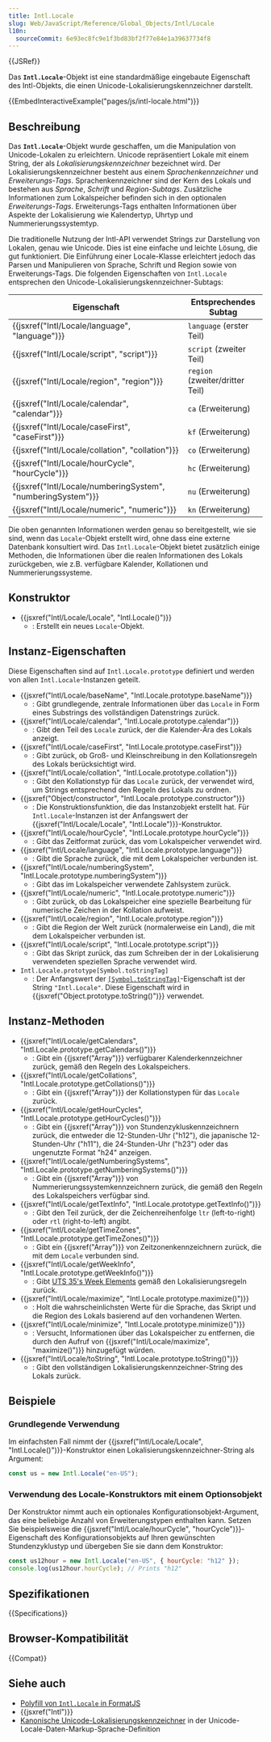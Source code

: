 ```yaml
---
title: Intl.Locale
slug: Web/JavaScript/Reference/Global_Objects/Intl/Locale
l10n:
  sourceCommit: 6e93ec8fc9e1f3bd83bf2f77e84e1a39637734f8
---
```


{{JSRef}}

Das **`Intl.Locale`**-Objekt ist eine standardmäßige eingebaute Eigenschaft des Intl-Objekts, die einen Unicode-Lokalisierungskennzeichner darstellt.

{{EmbedInteractiveExample("pages/js/intl-locale.html")}}

## Beschreibung

Das **`Intl.Locale`**-Objekt wurde geschaffen, um die Manipulation von Unicode-Lokalen zu erleichtern. Unicode repräsentiert Lokale mit einem String, der als _Lokalisierungskennzeichner_ bezeichnet wird. Der Lokalisierungskennzeichner besteht aus einem _Sprachenkennzeichner_ und _Erweiterungs-Tags_. Sprachenkennzeichner sind der Kern des Lokals und bestehen aus _Sprache_, _Schrift_ und _Region-Subtags_. Zusätzliche Informationen zum Lokalspeicher befinden sich in den optionalen _Erweiterungs-Tags_. Erweiterungs-Tags enthalten Informationen über Aspekte der Lokalisierung wie Kalendertyp, Uhrtyp und Nummerierungssystemtyp.

Die traditionelle Nutzung der Intl-API verwendet Strings zur Darstellung von Lokalen, genau wie Unicode. Dies ist eine einfache und leichte Lösung, die gut funktioniert. Die Einführung einer Locale-Klasse erleichtert jedoch das Parsen und Manipulieren von Sprache, Schrift und Region sowie von Erweiterungs-Tags. Die folgenden Eigenschaften von `Intl.Locale` entsprechen den Unicode-Lokalisierungskennzeichner-Subtags:

| Eigenschaft                                                  | Entsprechendes Subtag           |
| ------------------------------------------------------------ | ------------------------------- |
| {{jsxref("Intl/Locale/language", "language")}}               | `language` (erster Teil)        |
| {{jsxref("Intl/Locale/script", "script")}}                   | `script` (zweiter Teil)         |
| {{jsxref("Intl/Locale/region", "region")}}                   | `region` (zweiter/dritter Teil) |
| {{jsxref("Intl/Locale/calendar", "calendar")}}               | `ca` (Erweiterung)              |
| {{jsxref("Intl/Locale/caseFirst", "caseFirst")}}             | `kf` (Erweiterung)              |
| {{jsxref("Intl/Locale/collation", "collation")}}             | `co` (Erweiterung)              |
| {{jsxref("Intl/Locale/hourCycle", "hourCycle")}}             | `hc` (Erweiterung)              |
| {{jsxref("Intl/Locale/numberingSystem", "numberingSystem")}} | `nu` (Erweiterung)              |
| {{jsxref("Intl/Locale/numeric", "numeric")}}                 | `kn` (Erweiterung)              |

Die oben genannten Informationen werden genau so bereitgestellt, wie sie sind, wenn das `Locale`-Objekt erstellt wird, ohne dass eine externe Datenbank konsultiert wird. Das `Intl.Locale`-Objekt bietet zusätzlich einige Methoden, die Informationen über die realen Informationen des Lokals zurückgeben, wie z.B. verfügbare Kalender, Kollationen und Nummerierungssysteme.

## Konstruktor

- {{jsxref("Intl/Locale/Locale", "Intl.Locale()")}}
  - : Erstellt ein neues `Locale`-Objekt.

## Instanz-Eigenschaften

Diese Eigenschaften sind auf `Intl.Locale.prototype` definiert und werden von allen `Intl.Locale`-Instanzen geteilt.

- {{jsxref("Intl/Locale/baseName", "Intl.Locale.prototype.baseName")}}
  - : Gibt grundlegende, zentrale Informationen über das `Locale` in Form eines Substrings des vollständigen Datenstrings zurück.
- {{jsxref("Intl/Locale/calendar", "Intl.Locale.prototype.calendar")}}
  - : Gibt den Teil des `Locale` zurück, der die Kalender-Ära des Lokals anzeigt.
- {{jsxref("Intl/Locale/caseFirst", "Intl.Locale.prototype.caseFirst")}}
  - : Gibt zurück, ob Groß- und Kleinschreibung in den Kollationsregeln des Lokals berücksichtigt wird.
- {{jsxref("Intl/Locale/collation", "Intl.Locale.prototype.collation")}}
  - : Gibt den Kollationstyp für das `Locale` zurück, der verwendet wird, um Strings entsprechend den Regeln des Lokals zu ordnen.
- {{jsxref("Object/constructor", "Intl.Locale.prototype.constructor")}}
  - : Die Konstruktionsfunktion, die das Instanzobjekt erstellt hat. Für `Intl.Locale`-Instanzen ist der Anfangswert der {{jsxref("Intl/Locale/Locale", "Intl.Locale")}}-Konstruktor.
- {{jsxref("Intl/Locale/hourCycle", "Intl.Locale.prototype.hourCycle")}}
  - : Gibt das Zeitformat zurück, das vom Lokalspeicher verwendet wird.
- {{jsxref("Intl/Locale/language", "Intl.Locale.prototype.language")}}
  - : Gibt die Sprache zurück, die mit dem Lokalspeicher verbunden ist.
- {{jsxref("Intl/Locale/numberingSystem", "Intl.Locale.prototype.numberingSystem")}}
  - : Gibt das im Lokalspeicher verwendete Zahlsystem zurück.
- {{jsxref("Intl/Locale/numeric", "Intl.Locale.prototype.numeric")}}
  - : Gibt zurück, ob das Lokalspeicher eine spezielle Bearbeitung für numerische Zeichen in der Kollation aufweist.
- {{jsxref("Intl/Locale/region", "Intl.Locale.prototype.region")}}
  - : Gibt die Region der Welt zurück (normalerweise ein Land), die mit dem Lokalspeicher verbunden ist.
- {{jsxref("Intl/Locale/script", "Intl.Locale.prototype.script")}}
  - : Gibt das Skript zurück, das zum Schreiben der in der Lokalisierung verwendeten speziellen Sprache verwendet wird.
- `Intl.Locale.prototype[Symbol.toStringTag]`
  - : Der Anfangswert der [`[Symbol.toStringTag]`](/de/docs/Web/JavaScript/Reference/Global_Objects/Symbol/toStringTag)-Eigenschaft ist der String `"Intl.Locale"`. Diese Eigenschaft wird in {{jsxref("Object.prototype.toString()")}} verwendet.

## Instanz-Methoden

- {{jsxref("Intl/Locale/getCalendars", "Intl.Locale.prototype.getCalendars()")}}
  - : Gibt ein {{jsxref("Array")}} verfügbarer Kalenderkennzeichner zurück, gemäß den Regeln des Lokalspeichers.
- {{jsxref("Intl/Locale/getCollations", "Intl.Locale.prototype.getCollations()")}}
  - : Gibt ein {{jsxref("Array")}} der Kollationstypen für das `Locale` zurück.
- {{jsxref("Intl/Locale/getHourCycles", "Intl.Locale.prototype.getHourCycles()")}}
  - : Gibt ein {{jsxref("Array")}} von Stundenzykluskennzeichnern zurück, die entweder die 12-Stunden-Uhr ("h12"), die japanische 12-Stunden-Uhr ("h11"), die 24-Stunden-Uhr ("h23") oder das ungenutzte Format "h24" anzeigen.
- {{jsxref("Intl/Locale/getNumberingSystems", "Intl.Locale.prototype.getNumberingSystems()")}}
  - : Gibt ein {{jsxref("Array")}} von Nummerierungssystemkennzeichnern zurück, die gemäß den Regeln des Lokalspeichers verfügbar sind.
- {{jsxref("Intl/Locale/getTextInfo", "Intl.Locale.prototype.getTextInfo()")}}
  - : Gibt den Teil zurück, der die Zeichenreihenfolge `ltr` (left-to-right) oder `rtl` (right-to-left) angibt.
- {{jsxref("Intl/Locale/getTimeZones", "Intl.Locale.prototype.getTimeZones()")}}
  - : Gibt ein {{jsxref("Array")}} von Zeitzonenkennzeichnern zurück, die mit dem `Locale` verbunden sind.
- {{jsxref("Intl/Locale/getWeekInfo", "Intl.Locale.prototype.getWeekInfo()")}}
  - : Gibt [UTS 35's Week Elements](https://www.unicode.org/reports/tr35/tr35-dates.html#Date_Patterns_Week_Elements) gemäß den Lokalisierungsregeln zurück.
- {{jsxref("Intl/Locale/maximize", "Intl.Locale.prototype.maximize()")}}
  - : Holt die wahrscheinlichsten Werte für die Sprache, das Skript und die Region des Lokals basierend auf den vorhandenen Werten.
- {{jsxref("Intl/Locale/minimize", "Intl.Locale.prototype.minimize()")}}
  - : Versucht, Informationen über das Lokalspeicher zu entfernen, die durch den Aufruf von {{jsxref("Intl/Locale/maximize", "maximize()")}} hinzugefügt würden.
- {{jsxref("Intl/Locale/toString", "Intl.Locale.prototype.toString()")}}
  - : Gibt den vollständigen Lokalisierungskennzeichner-String des Lokals zurück.

## Beispiele

### Grundlegende Verwendung

Im einfachsten Fall nimmt der {{jsxref("Intl/Locale/Locale", "Intl.Locale()")}}-Konstruktor einen Lokalisierungskennzeichner-String als Argument:

```js
const us = new Intl.Locale("en-US");
```

### Verwendung des Locale-Konstruktors mit einem Optionsobjekt

Der Konstruktor nimmt auch ein optionales Konfigurationsobjekt-Argument, das eine beliebige Anzahl von Erweiterungstypen enthalten kann. Setzen Sie beispielsweise die {{jsxref("Intl/Locale/hourCycle", "hourCycle")}}-Eigenschaft des Konfigurationsobjekts auf Ihren gewünschten Stundenzyklustyp und übergeben Sie sie dann dem Konstruktor:

```js
const us12hour = new Intl.Locale("en-US", { hourCycle: "h12" });
console.log(us12hour.hourCycle); // Prints "h12"
```

## Spezifikationen

{{Specifications}}

## Browser-Kompatibilität

{{Compat}}

## Siehe auch

- [Polyfill von `Intl.Locale` in FormatJS](https://formatjs.io/docs/polyfills/intl-locale/)
- {{jsxref("Intl")}}
- [Kanonische Unicode-Lokalisierungskennzeichner](https://www.unicode.org/reports/tr35/#Canonical_Unicode_Locale_Identifiers) in der Unicode-Locale-Daten-Markup-Sprache-Definition

